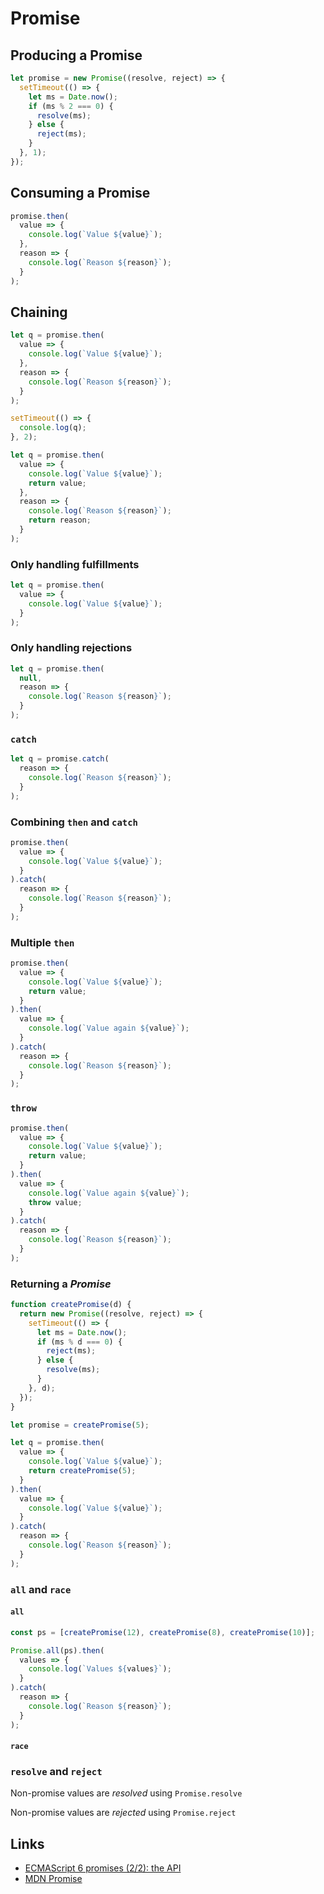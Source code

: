 # Promise

## Producing a Promise

```js
let promise = new Promise((resolve, reject) => {
  setTimeout(() => {
    let ms = Date.now();
    if (ms % 2 === 0) {
      resolve(ms);
    } else {
      reject(ms);
    }
  }, 1);
});
```

## Consuming a Promise

```js
promise.then(
  value => {
    console.log(`Value ${value}`);
  },
  reason => {
    console.log(`Reason ${reason}`);
  }
);
```

## Chaining

```js
let q = promise.then(
  value => {
    console.log(`Value ${value}`);
  },
  reason => {
    console.log(`Reason ${reason}`);
  }
);

setTimeout(() => {
  console.log(q);
}, 2);
```

```js
let q = promise.then(
  value => {
    console.log(`Value ${value}`);
    return value;
  },
  reason => {
    console.log(`Reason ${reason}`);
    return reason;
  }
);
```

### Only handling fulfillments

```js
let q = promise.then(
  value => {
    console.log(`Value ${value}`);
  }
);
```

### Only handling rejections

```js
let q = promise.then(
  null,
  reason => {
    console.log(`Reason ${reason}`);
  }
);
```

### `catch`

```js
let q = promise.catch(
  reason => {
    console.log(`Reason ${reason}`);
  }
);
```

### Combining `then` and `catch`

```js
promise.then(
  value => {
    console.log(`Value ${value}`);
  }
).catch(
  reason => {
    console.log(`Reason ${reason}`);
  }
);
```

### Multiple `then`

```js
promise.then(
  value => {
    console.log(`Value ${value}`);
    return value;
  }
).then(
  value => {
    console.log(`Value again ${value}`);
  }
).catch(
  reason => {
    console.log(`Reason ${reason}`);
  }
);
```

### `throw`

```js
promise.then(
  value => {
    console.log(`Value ${value}`);
    return value;
  }
).then(
  value => {
    console.log(`Value again ${value}`);
    throw value;
  }
).catch(
  reason => {
    console.log(`Reason ${reason}`);
  }
);
```

### Returning a *Promise*

```js
function createPromise(d) {
  return new Promise((resolve, reject) => {
    setTimeout(() => {
      let ms = Date.now();
      if (ms % d === 0) {
        reject(ms);
      } else {
        resolve(ms);
      }
    }, d);
  });
}

let promise = createPromise(5);

let q = promise.then(
  value => {
    console.log(`Value ${value}`);
    return createPromise(5);
  }
).then(
  value => {
    console.log(`Value ${value}`);
  }
).catch(
  reason => {
    console.log(`Reason ${reason}`);
  }
);
```

### `all` and `race`

#### `all`

```js
const ps = [createPromise(12), createPromise(8), createPromise(10)];

Promise.all(ps).then(
  values => {
    console.log(`Values ${values}`);
  }
).catch(
  reason => {
    console.log(`Reason ${reason}`);
  }
);
```

#### `race`



### `resolve` and `reject`

Non-promise values are *resolved* using `Promise.resolve`

Non-promise values are *rejected* using `Promise.reject`

## Links

- [ECMAScript 6 promises (2/2): the API](http://www.2ality.com/2014/10/es6-promises-api.html)
- [MDN Promise](https://developer.mozilla.org/en-US/docs/Web/JavaScript/Reference/Global_Objects/Promise)
